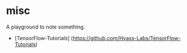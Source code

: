 # misc

A playground to note something.

- [TensorFlow-Tutorials] (https://github.com/Hvass-Labs/TensorFlow-Tutorials)